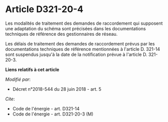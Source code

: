 # Article D321-20-4

Les modalités de traitement des demandes de raccordement qui supposent une adaptation du schéma sont précisées dans les
documentations techniques de référence des gestionnaires de réseau.

Les délais de traitement des demandes de raccordement prévus par les documentations techniques de référence mentionnées à
l'article D. 321-14 sont suspendus jusqu'à la date de la notification prévue à l'article D. 321-20-3.

**Liens relatifs à cet article**

_Modifié par_:

  - Décret n°2018-544 du 28 juin 2018 - art. 5

_Cite_:

  - Code de l'énergie - art. D321-14
  - Code de l'énergie - art. D321-20-3 (M)
